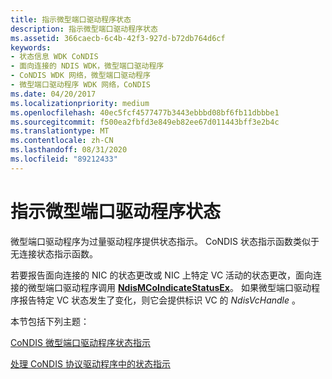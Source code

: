 ```yaml
---
title: 指示微型端口驱动程序状态
description: 指示微型端口驱动程序状态
ms.assetid: 366caecb-6c4b-42f3-927d-b72db764d6cf
keywords:
- 状态信息 WDK CoNDIS
- 面向连接的 NDIS WDK，微型端口驱动程序
- CoNDIS WDK 网络，微型端口驱动程序
- 微型端口驱动程序 WDK 网络，CoNDIS
ms.date: 04/20/2017
ms.localizationpriority: medium
ms.openlocfilehash: 40ec5fcf4577477b3443ebbbd08bf6fb11dbbbe1
ms.sourcegitcommit: f500ea2fbfd3e849eb82ee67d011443bff3e2b4c
ms.translationtype: MT
ms.contentlocale: zh-CN
ms.lasthandoff: 08/31/2020
ms.locfileid: "89212433"
---
```

# <a name="indicating-miniport-driver-status"></a>指示微型端口驱动程序状态





微型端口驱动程序为过量驱动程序提供状态指示。 CoNDIS 状态指示函数类似于无连接状态指示函数。

若要报告面向连接的 NIC 的状态更改或 NIC 上特定 VC 活动的状态更改，面向连接的微型端口驱动程序调用 [**NdisMCoIndicateStatusEx**](/windows-hardware/drivers/ddi/ndis/nf-ndis-ndismcoindicatestatusex)。 如果微型端口驱动程序报告特定 VC 状态发生了变化，则它会提供标识 VC 的 *NdisVcHandle* 。

本节包括下列主题：

[CoNDIS 微型端口驱动程序状态指示](condis-miniport-driver-status-indications.md)

[处理 CoNDIS 协议驱动程序中的状态指示](handling-status-indications-in-a-condis-protocol-driver.md)

 

